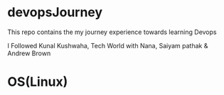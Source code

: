 # devopsJourney
This repo contains the my journey experience towards learning Devops  

I Followed Kunal Kushwaha, Tech World with Nana, Saiyam pathak &amp; Andrew Brown


# OS(Linux)





